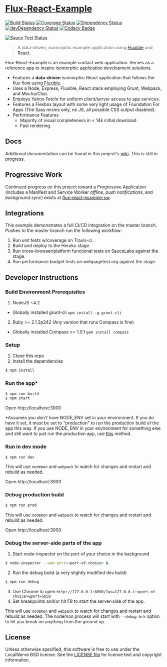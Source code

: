 # [Flux-React-Example](https://github.com/localnerve/flux-react-example)

[![Build Status](https://secure.travis-ci.org/localnerve/flux-react-example.svg?branch=master)](http://travis-ci.org/localnerve/flux-react-example)
[![Coverage Status](https://coveralls.io/repos/localnerve/flux-react-example/badge.svg?branch=master)](https://coveralls.io/r/localnerve/flux-react-example?branch=master)
[![Dependency Status](https://david-dm.org/localnerve/flux-react-example.svg)](https://david-dm.org/localnerve/flux-react-example)
[![devDependency Status](https://david-dm.org/localnerve/flux-react-example/dev-status.svg)](https://david-dm.org/localnerve/flux-react-example#info=devDependencies)
[![Codacy Badge](https://www.codacy.com/project/badge/60366103040442ad9fbf5f8e33373f18)](https://www.codacy.com/public/alex/flux-react-example)

[![Sauce Test Status](https://saucelabs.com/browser-matrix/localnerve.svg)](https://saucelabs.com/u/localnerve)

> A data-driven, isomorphic example application using [Fluxible](http://fluxible.io) and [React](http://reactjs.com).

Flux-React-Example is an example contact web application. Serves as a reference app to inspire isomorphic application development solutions.

* Features a **data-driven** isomorphic React application that follows the flux flow using [Fluxible](https://github.com/yahoo/fluxible).
* Uses a Node, Express, Fluxible, React stack employing Grunt, Webpack, and Mocha/Chai.
* Employs Yahoo Fetchr for uniform client/server access to app services.
* Features a Flexbox layout with some very light usage of Foundation For Apps (The Sass mixins only, no JS, all possible CSS output disabled).
* Performance Features
  * Majority of visual completeness in < 14k initial download.
  * Fast rendering.

## Docs
Additional documentation can be found in this project's [wiki](https://github.com/localnerve/flux-react-example/wiki). This is still in progress.

## Progressive Work
Continued progress on this project toward a Progressive Application (includes a Manifest and Service Worker *offline*, *push notifications*, and *background sync*) exists at [flux-react-example-sw](https://github.com/localnerve/flux-react-example-sw).

## Integrations
This example demonstrates a full CI/CD integration on the master branch. Pushes to the master branch run the following workflow:
  1. Run unit tests w/coverage on Travis-ci.
  2. Build and deploy to the Heroku stage.
  3. Run cross-browser/platform functional tests on SauceLabs against the stage.
  4. Run performance budget tests on webpagetest.org against the stage.

## Developer Instructions

### Build Environment Prerequisites
1. NodeJS ~4.2
  * Globally installed grunt-cli `npm install -g grunt-cli`
2. Ruby >= 2.1.3p242 (Any version that runs Compass is fine)
  * Globally installed Compass >= 1.0.1 `gem install compass`

### Setup
1. Clone this repo
2. Install the dependencies

```bash
$ npm install
```

### Run the app\*

```bash
$ npm run build
$ npm start
```

Open http://localhost:3000

\*Assumes you *don't* have NODE_ENV set in your environment. If you do have it set, it must be set to "production" to run the production build of the app this way. If you use NODE_ENV in your environment for something else and still want to just run the production app, use [this](#debug-production-build) method.

### Run in dev mode

```bash
$ npm run dev
```

This will use `nodemon` and `webpack` to watch for changes and restart and
rebuild as needed.

Open http://localhost:3000


### Debug production build
```bash
$ npm run prod
```

This will use `nodemon` and `webpack` to watch for changes and restart and
rebuild as needed.

Open http://localhost:3000


### Debug the server-side parts of the app
1. Start node-inspector on the port of your choice in the background
```bash
$ node-inspector --web-port=<port-of-choice> &
```
2. Run the debug build (a very slightly modified dev build)
```bash
$ npm run debug
```
3. Use Chrome to open `http://127.0.0.1:8090/?ws=127.0.0.1:<port-of-choice>&port=5858`
4. Set breakpoints and/or hit F8 to start the server-side of the app.

This will use `nodemon` and `webpack` to watch for changes and restart and
rebuild as needed. The nodemon process will start with `--debug-brk` option to let you break on anything from the ground up.

## License

Unless otherwise specified, this software is free to use under the LocalNerve BSD license.
See the [LICENSE file][] for license text and copyright information.

[LICENSE file]: /LICENSE.md
